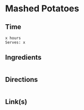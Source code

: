 # Mashed Potatoes

## Time 
```
x hours
Serves: x
```

## Ingredients
```

```


## Directions
```

```


## Link(s)
```

```
